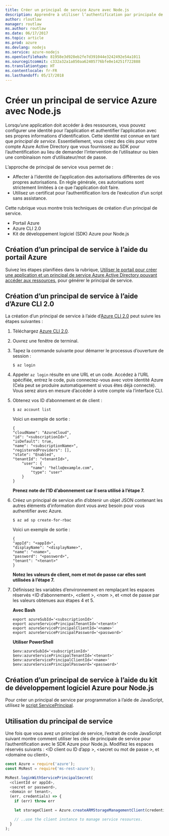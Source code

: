 ```yaml
---
title: Créer un principal de service Azure avec Node.js
description: Apprendre à utiliser l’authentification par principale de service via Node.js
author: rloutlaw
manager: routlaw
ms.author: routlaw
ms.date: 06/17/2017
ms.topic: article
ms.prod: azure
ms.devlang: nodejs
ms.service: azure-nodejs
ms.openlocfilehash: 81958e3d928eb2fe7d391044e3242492e54a1011
ms.sourcegitcommit: c332a32a1a850aa62405776bfe0e14251f722888
ms.translationtype: HT
ms.contentlocale: fr-FR
ms.lasthandoff: 05/17/2018
---
```

# <a name="create-an-azure-service-principal-with-nodejs"></a>Créer un principal de service Azure avec Node.js 

Lorsqu’une application doit accéder à des ressources, vous pouvez configurer une identité pour l’application et authentifier l’application avec ses propres informations d’identification. Cette identité est connue en tant que *principal de service*. Essentiellement, vous créez des clés pour votre compte Azure Active Directory que vous fournissez au SDK pour l’authentification au lieu de demander l’intervention de l’utilisateur ou bien une combinaison nom d’utilisateur/mot de passe.

L’approche de principal de service vous permet de :
- Affecter à l’identité de l’application des autorisations différentes de vos propres autorisations. En règle générale, ces autorisations sont strictement limitées à ce que l’application doit faire.
- Utilisez un certificat pour l’authentification lors de l’exécution d’un script sans assistance.

Cette rubrique vous montre trois techniques de création d’un principal de service.

- Portail Azure
- Azure CLI 2.0
- Kit de développement logiciel (SDK) Azure pour Node.js

## <a name="create-a-service-principal-using-the-azure-portal"></a>Création d’un principal de service à l’aide du portail Azure

Suivez les étapes planifiées dans la rubrique, [Utiliser le portail pour créer une application et un principal de service Azure Active Directory pouvant accéder aux ressources](https://azure.microsoft.com/documentation/articles/resource-group-create-service-principal-portal/), pour générer le principal de service.

## <a name="create-a-service-principal-using-the-azure-cli-20"></a>Création d’un principal de service à l’aide d’Azure CLI 2.0

La création d’un principal de service à l’aide d’[Azure CLI 2.0](https://docs.microsoft.com/cli/azure/install-az-cli2) peut suivre les étapes suivantes :

1. Téléchargez [Azure CLI 2.0](https://docs.microsoft.com/cli/azure/install-az-cli2).

2. Ouvrez une fenêtre de terminal.

3. Tapez la commande suivante pour démarrer le processus d’ouverture de session :

    ```shell
    $ az login
    ```

4. Appeler `az login` résulte en une URL et un code. Accédez à l’URL spécifiée, entrez le code, puis connectez-vous avec votre identité Azure (Cela peut se produire automatiquement si vous êtes déjà connecté). Vous serez alors en mesure d’accéder à votre compte via l’interface CLI.

5. Obtenez vos ID d’abonnement et de client :

    ```shell
    $ az account list
    ```

    Voici un exemple de sortie :

    ```shell
    {
    "cloudName": "AzureCloud",
    "id": "<subscriptionId>",
    "isDefault": true,
    "name": "<subscriptionName>",
    "registeredProviders": [],
    "state": "Enabled",
    "tenantId": "<tenantId>",
        "user": {
            "name": "hello@example.com",
            "type": "user"
        }
    }
    ```

    **Prenez note de l’ID d’abonnement car il sera utilisé à l’étape 7.**

6. Créez un principal de service afin d’obtenir un objet JSON contenant les autres éléments d’information dont vous avez besoin pour vous authentifier avec Azure.

    ```shell
    $ az ad sp create-for-rbac
    ```

    Voici un exemple de sortie :

    ```shell
    {
    "appId": "<appId>",
    "displayName": "<displayName>",
    "name": "<name>",
    "password": "<password>",
    "tenant": "<tenant>"
    }
    ```

    **Notez les valeurs de client, nom et mot de passe car elles sont utilisées à l’étape 7.**

7. Définissez les variables d’environnement en remplaçant les espaces réservés &lt;ID d’abonnement>, &lt;client >, &lt;nom >, et &lt;mot de passe par les valeurs obtenues aux étapes 4 et 5. 

    **Avec Bash**

    ```shell
    export azureSubId='<subscriptionId>'
    export azureServicePrincipalTenantId='<tenant>'
    export azureServicePrincipalClientId='<name>'
    export azureServicePrincipalPassword='<password>'
    ```

    **Utiliser PowerShell**

    ```shell
    $env:azureSubId='<subscriptionId>'
    $env:azureServicePrincipalTenantId='<tenant>'
    $env:azureServicePrincipalClientId='<name>'
    $env:azureServicePrincipalPassword='<password>'
    ```

## <a name="create-a-service-principal-using-the-azure-sdk-for-nodejs"></a>Création d’un principal de service à l’aide du kit de développement logiciel Azure pour Node.js

Pour créer un principal de service par programmation à l’aide de JavaScript, utilisez le [script ServicePrincipal](https://github.com/Azure/azure-sdk-for-node/tree/master/Documentation/ServicePrincipal).   

## <a name="using-the-service-principal"></a>Utilisation du principal de service

Une fois que vous avez un principal de service, l’extrait de code JavaScript suivant montre comment utiliser les clés de principale de service pour l’authentification avec le SDK Azure pour Node.js. Modifiez les espaces réservés suivants : &lt;ID client ou ID d’app >, &lt;secret ou mot de passe >, et &lt;domaine ou client>,

```javascript
const Azure = require('azure');
const MsRest = require('ms-rest-azure');

MsRest.loginWithServicePrincipalSecret(
  <clientId or appId>,
  <secret or password>,
  <domain or tenant>,
  (err, credentials) => {
    if (err) throw err

    let storageClient = Azure.createARMStorageManagementClient(credentials, '<azure-subscription-id>');

    // ..use the client instance to manage service resources.
  }
);
```

